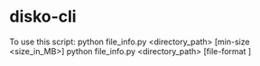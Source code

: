 # disko-cli

To use this script: 
    python file_info.py <directory_path> [min-size <size_in_MB>]
    python file_info.py <directory_path> [file-format <format>]
